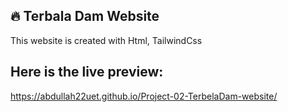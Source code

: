 ## 🔥 Terbala Dam Website
This website is created with Html, TailwindCss
## Here is the live preview:
https://abdullah22uet.github.io/Project-02-TerbelaDam-website/
